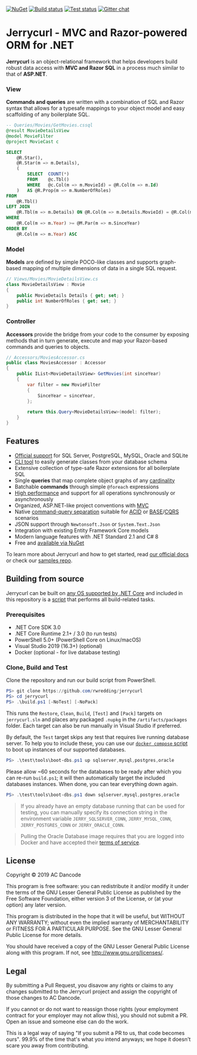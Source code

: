[![NuGet](https://img.shields.io/nuget/v/Jerrycurl)](https://nuget.org/packages/Jerrycurl)
[![Build status](https://ci.appveyor.com/api/projects/status/onendmfb6ywd33je/branch/master?svg=true)](https://ci.appveyor.com/project/rwredding/jerrycurl/branch/master)
[![Test status](https://img.shields.io/appveyor/tests/rwredding/jerrycurl/master)](https://ci.appveyor.com/project/rwredding/jerrycurl/branch/master/tests)
[![Gitter chat](https://badges.gitter.im/gitterHQ/gitter.png)](https://gitter.im/jerrycurl-mvc/community)
# Jerrycurl - MVC and Razor-powered ORM for .NET

**Jerrycurl** is an object-relational framework that helps developers build robust data access with **MVC and Razor SQL** in a process much similar to that of **ASP.NET**.

### View
**Commands and queries** are written with a combination of SQL and Razor syntax that allows for a typesafe mappings to your object model and easy scaffolding of any boilerplate SQL.
```sql
-- Queries/Movies/GetMovies.cssql
@result MovieDetailsView
@model MovieFilter
@project MovieCast c

SELECT
    @R.Star(),
    @R.Star(m => m.Details),
    (
        SELECT  COUNT(*)
        FROM    @c.Tbl()
        WHERE   @c.Col(m => m.MovieId) = @R.Col(m => m.Id)
    )   AS @R.Prop(m => m.NumberOfRoles)
FROM
    @R.Tbl()
LEFT JOIN
    @R.Tbl(m => m.Details) ON @R.Col(m => m.Details.MovieId) = @R.Col(m => m.Id)
WHERE
    @R.Col(m => m.Year) >= @M.Par(m => m.SinceYear)
ORDER BY
    @R.Col(m => m.Year) ASC
```

### Model
**Models** are defined by simple POCO-like classes and supports graph-based mapping of multiple dimensions of data in a single SQL
request.
```csharp
// Views/Movies/MovieDetailsView.cs
class MovieDetailsView : Movie
{
    public MovieDetails Details { get; set; }
    public int NumberOfRoles { get; set; }
}
```

### Controller
**Accessors** provide the bridge from your code to the consumer by exposing methods that in turn generate, execute and map your Razor-based commands and queries to objects.
```csharp
// Accessors/MoviesAccessor.cs
public class MoviesAccessor : Accessor
{
    public IList<MovieDetailsView> GetMovies(int sinceYear)
    {
        var filter = new MovieFilter
        {
            SinceYear = sinceYear,
        };
        
        return this.Query<MovieDetailsView>(model: filter);
    }
}
```

## Features
* [Official support](https://nuget.org/packages/?q=Jerrycurl.Vendors) for SQL Server, PostgreSQL, MySQL, Oracle and SQLite
* [CLI tool](https://nuget.org/packages/dotnet-jerry) to easily generate classes from your database schema
* Extensive collection of type-safe Razor extensions for all boilerplate SQL
* Single **queries** that map complete object graphs of any [cardinality](https://en.wikipedia.org/wiki/Cardinality_(data_modeling))
* Batchable **commands** through simple `@foreach` expressions
* [High performance](https://github.com/rhodosaur/RawDataAccessBencher/blob/master/Results/20191115_jerrycurl.txt) and support for all operations synchronously or asynchronously
* Organized, ASP.NET-like project conventions with [MVC](https://en.wikipedia.org/wiki/Model%E2%80%93view%E2%80%93controller)
* Native [command-query separation](https://en.wikipedia.org/wiki/Command%E2%80%93query_separation) suitable for [ACID](https://en.wikipedia.org/wiki/ACID) or [BASE](https://en.wikipedia.org/wiki/Eventual_consistency)/[CQRS](https://docs.microsoft.com/en-us/azure/architecture/patterns/cqrs) scenarios
* JSON support through `Newtonsoft.Json` or `System.Text.Json`
* Integration with existing Entity Framework Core models
* Modern language features with .NET Standard 2.1 and C# 8
* Free and [available via NuGet](https://www.nuget.org/packages?q=Jerrycurl)

To learn more about Jerrycurl and how to get started, read [our official docs](https://jerrycurl.net/documentation) or check our [samples repo](https://github.com/rwredding/jerrycurl-samples).

## Building from source
Jerrycurl can be built on [any OS supported by .NET Core](https://docs.microsoft.com/en-us/dotnet/core/install/dependencies) and included in this repository is a [script](build.ps1) that performs all build-related tasks.

### Prerequisites
* .NET Core SDK 3.0
* .NET Core Runtime 2.1+ / 3.0 (to run tests)
* PowerShell 5.0+ (PowerShell Core on Linux/macOS) 
* Visual Studio 2019 (16.3+) (optional)
* Docker (optional - for live database testing)

### Clone, Build and Test
Clone the repository and run our build script from PowerShell.
```powershell
PS> git clone https://github.com/rwredding/jerrycurl
PS> cd jerrycurl
PS> .\build.ps1 [-NoTest] [-NoPack]
```

This runs the `Restore`, `Clean`, `Build`, `[Test]` and `[Pack]` targets on `jerrycurl.sln` and places any packaged `.nupkg` in the `/artifacts/packages` folder. Each target can also be run manually in Visual Studio if preferred.

By default, the `Test` target skips any test that requires live running database server. To help you to include these, you can use our [`docker compose` script](test/tools/boot-dbs.ps1) to boot up instances of our supported databases.

```powershell
PS> .\test\tools\boot-dbs.ps1 up sqlserver,mysql,postgres,oracle
```

Please allow ~60 seconds for the databases to be ready after which you can re-run `build.ps1`; it will then automatically target the included databases instances. When done, you can tear everything down again.

```powershell
PS> .\test\tools\boot-dbs.ps1 down sqlserver,mysql,postgres,oracle
```

> If you already have an empty database running that can be used for testing, you can manually specify its connection string in the environment variable `JERRY_SQLSERVER_CONN`, `JERRY_MYSQL_CONN`, `JERRY_POSTGRES_CONN` or `JERRY_ORACLE_CONN`.

> Pulling the Oracle Database image requires that you are logged into Docker and have accepted their [terms of service](https://hub.docker.com/_/oracle-database-enterprise-edition).



## License
Copyright © 2019 AC Dancode

This program is free software: you can redistribute it and/or modify it under the terms of the GNU Lesser General Public License as published by the Free Software Foundation, either version 3 of the License, or (at your option) any later version.

This program is distributed in the hope that it will be useful, but WITHOUT ANY WARRANTY; without even the implied warranty of MERCHANTABILITY or FITNESS FOR A PARTICULAR PURPOSE. See the GNU Lesser General Public License for more details.

You should have received a copy of the GNU Lesser General Public License along with this program. If not, see http://www.gnu.org/licenses/.

## Legal
By submitting a Pull Request, you disavow any rights or claims to any changes
submitted to the Jerrycurl project and assign the copyright of
those changes to AC Dancode.

If you cannot or do not want to reassign those rights (your employment
contract for your employer may not allow this), you should not submit a PR.
Open an issue and someone else can do the work.

This is a legal way of saying "If you submit a PR to us, that code becomes ours".
99.9% of the time that's what you intend anyways; we hope it doesn't scare you
away from contributing.
